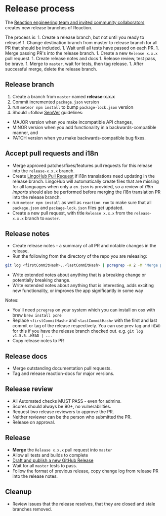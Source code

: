 # Release process

The [Reaction engineering team and invited community collaborators](https://github.com/orgs/reactioncommerce/people) creates new release branches of Reaction.

The process is:
1\. Create a release branch, but not until you ready to release!
1\. Change destination branch from master to release branch for all PR that should be included.
1\. Wait until all tests have passed on each PR.
1\. Merge passing PR's into the release branch.
1\. Create a new `Release x.x.x` pull request.
1\. Create release notes and docs
1\. Release review, test pass, be brave.
1\. Merge to `master`, wait for tests, then tag release.
1\. After successful merge, delete the release branch.

## Release branch

1.  Create a branch from `master` named **release-x.x.x**
2.  Commit incremented `package.json` version
3.  run `meteor npm install` to bump `package-lock.json` version
4.  Should ~follow [SemVer](http://semver.org/) guidelines:

-   MAJOR version when you make incompatible API changes,
-   MINOR version when you add functionality in a backwards-compatible manner, and
-   PATCH version when you make backwards-compatible bug fixes.

## Accept pull requests and i18n

-   Merge approved patches/fixes/features pull requests for this release into the `release-x.x.x` branch.
-   Create [LingoHub Pull Request](https://translate.lingohub.com/reaction-commerce/dashboard) if  i18n translations need updating in the release branch. LingoHub will automatically create files that are missing for all languages when only a `en.json` is provided, so a review of _i18n imports_ should also be performed before merging the i18n translation PR into the release branch.
-   run `meteor npm install` as well as `reaction run` to make sure that all `package.json` and `package-lock.json` files get updated.
-   Create a new pull request, with title `Release x.x.x` from the `release-x.x.x` branch to `master`.

## Release notes

-   Create release notes - a summary of all PR and notable changes in the release.
-   Run the following from the directory of the repo you are releasing:

```sh
git log <firstCommitHash>..<lastCommitHash> | pcregrep -A 2 -M 'Merge pull request' | perl -pe 's/Merge.*(#[0-9]{4}).*/$1/' | perl -pe 's/^(\-|#| |(\[[a-zA-Z]+\])+|\n)*//g' | perl -0777pe 's/([0-9]{4})\n(.+)\n/ - $2 (#$1)\n/g'
```

-   Write extended notes about anything that is a breaking change or potentially breaking change.
-   Write extended notes about anything that is interesting, adds exciting new functionality, or improves the app significantly in some way

Notes:

-   You'll need `pcregrep` on your system which you can install on osx with brew `brew install pcre`
-   Replace `<firstCommitHash>` and `<lastCommitHash>` with the first and last commit or tag of the release respectively. You can use prev tag and `HEAD` for this if you have the release branch checked out. e.g. `git log v1.5.5..HEAD | ...`
-   Copy release notes to PR

## Release docs

-   Merge outstanding documentation pull requests.
-   Tag and release reaction-docs for major versions.

## Release review

-   All Automated checks MUST PASS - even for admins.
-   Scores should always be 90+, no vulnerabilities.
-   Request two release reviewers to approve the PR.
-   Neither reviewer can be the person who submitted the PR.
-   Release on approval.

## Release

-   **Merge** the `Release x.x.x` pull request into `master`
-   Allow all tests and builds to complete
-   [Draft and publish a new GitHub Release](https://github.com/reactioncommerce/reaction/releases)
-   Wait for all `master` tests to pass.
-   Follow the format of previous release, copy change log from release PR into the release notes.

## Cleanup

-   Review issues that the release resolves, that they are closed and stale branches removed.
